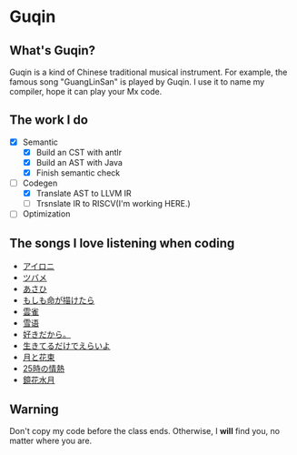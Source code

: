 # Guqin

## What's Guqin?

Guqin is a kind of Chinese traditional musical instrument. For example, the famous song "GuangLinSan" is played by Guqin. I use it to name my compiler, hope it can play your Mx code.

## The work I do

- [x] Semantic
  - [x] Build an CST with antlr
  - [x] Build an AST with Java
  - [x] Finish semantic check
- [ ] Codegen
  - [x] Translate AST to LLVM IR
  - [ ] Trsnslate IR to RISCV(I'm working HERE.)
- [ ] Optimization

## The songs I love listening when coding

- [アイロニ](https://music.163.com/song?id=31421442)
- [ツバメ](https://music.163.com/song?id=1885359359)
- [あさひ](https://music.163.com/song?id=2042046337)
- [もしも命が描けたら](https://music.163.com/song?id=1893592988)
- [雲雀](https://music.163.com/song?id=1388185341)
- [雪语](https://music.163.com/song?id=1830652902)
- [好きだから。](https://music.163.com/song?id=1889339132)
- [生きてるだけでえらいよ](https://music.163.com/song?id=1840218133)
- [月と花束](https://music.163.com/song?id=541480240)
- [25時の情熱](https://music.163.com/song?id=2156224250)
- [鏡花水月](https://music.163.com/song?id=33913866)

## Warning

Don't copy my code before the class ends. Otherwise, I **will** find you, no matter where you are.
